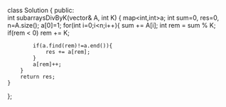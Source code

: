 class Solution {
public:  
    int subarraysDivByK(vector<int>& A, int K) {
        map<int,int>a;
        int sum=0, res=0, n=A.size();
        a[0]=1;
        for(int i=0;i<n;i++){
            sum += A[i];
            int rem = sum % K;
            if(rem < 0) rem += K;

            if(a.find(rem)!=a.end()){
                res += a[rem];
            }
            a[rem]++;
        }
        return res;
    }
};
